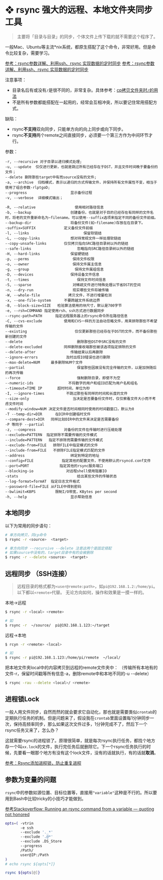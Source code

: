 # ❖ rsync 强大的远程、本地文件夹同步工具

> 主要将「目录与目录」的同步，个体文件上传下载的就不需要这个程序了。

一般Mac、Ubuntu等主流*nix系统，都原生搭配了这个命令，非常好用。但是命令比较复杂，需要学习。

[参考：rsync参数详解、利用ssh、rsync 实现数据的定时同步](http://blog.51cto.com/colderboy/132054)
[参考：rsync参数详解、利用ssh、rsync 实现数据的定时同步](http://blog.51cto.com/colderboy/132054)

注意事项：
- 目录名后有或没有`/`是很不同的，非常复杂。具体参考：[cp拷贝文件夹时`/`的用法](https://github.com/solomonxie/solomonxie.github.io/issues/27#issuecomment-421560989)
- 不是所有参数都能搭配在一起用的，经常会互相冲突，所以要记住常用搭配方式。

缺陷：
- rsync**不支持**双向同步，只能单方向的向上同步或向下同步。
- rsync**不支持**两个remote之间直接同步，必须要一个第三方作为中间环节才行。

参数：
```
-r, --recursive 对子目录以递归模式处理;
-u, --update  仅仅进行更新，也就是跳过所有已经存在于DST，并且文件时间晚于要备份的文件；
--delete 删除那些target中有而source没有的文件;
-a, --archive  归档模式，表示以递归的方式传输文件，并保持所有文件属性不变，相当于使用了组合参数-rlptgoD;
--progress                    显示备份过程
-v, --verbose  详细模式输出；

-R, --relative                  使用相对路径信息
-b, --backup                  创建备份，也就是对于目的已经存在有同样的文件名时，将老的文件重新命名为~filename。可以使用--suffix选项来指定不同的备份文件前缀。
--backup-dir                  将备份文件(如~filename)存放在在目录下。
-suffix=SUFFIX             定义备份文件前缀
-l, --links                         保留软链结
-L, --copy-links              想对待常规文件一样处理软链结
--copy-unsafe-links        仅仅拷贝指向SRC路径目录树以外的链结
--safe-links                     忽略指向SRC路径目录树以外的链结
-H, --hard-links              保留硬链结
-p, --perms                    保持文件权限
-o, --owner                    保持文件属主信息
-g, --group                     保持文件属组信息
-D, --devices                 保持设备文件信息
-t, --times                      保持文件时间信息
-S, --sparse                   对稀疏文件进行特殊处理以节省DST的空间
-n, --dry-run                  现实哪些文件将被传输
-W, --whole-file             拷贝文件，不进行增量检测
-x, --one-file-system      不要跨越文件系统边界
-B, --block-size=SIZE   检验算法使用的块尺寸，默认是700字节
-e, --rsh=COMMAND 指定使用rsh、ssh方式进行数据同步
--rsync-path=PATH      指定远程服务器上的rsync命令所在路径信息
-C, --cvs-exclude          使用和CVS一样的方法自动忽略文件，用来排除那些不希望传输的文件
--existing                      仅仅更新那些已经存在于DST的文件，而不备份那些新创建的文件
--delete                         删除那些DST中SRC没有的文件
--delete-excluded          同样删除接收端那些被该选项指定排除的文件
--delete-after                传输结束以后再删除
--ignore-errors             及时出现IO错误也进行删除
--max-delete=NUM     最多删除NUM个文件
--partial                        保留那些因故没有完全传输的文件，以是加快随后的再次传输
--force                          强制删除目录，即使不为空
--numeric-ids                不将数字的用户和组ID匹配为用户名和组名
--timeout=TIME IP       超时时间，单位为秒
-I, --ignore-times          不跳过那些有同样的时间和长度的文件
--size-only                    当决定是否要备份文件时，仅仅察看文件大小而不考虑文件时间
--modify-window=NUM 决定文件是否时间相同时使用的时间戳窗口，默认为0
-T --temp-dir=DIR      在DIR中创建临时文件
--compare-dest=DIR   同样比较DIR中的文件来决定是否需要备份
-P 等同于 --partial
-z, --compress             对备份的文件在传输时进行压缩处理
--exclude=PATTERN  指定排除不需要传输的文件模式
--include=PATTERN   指定不排除而需要传输的文件模式
--exclude-from=FILE   排除FILE中指定模式的文件
--include-from=FILE   不排除FILE指定模式匹配的文件
--address                     绑定到特定的地址
--config=FILE             指定其他的配置文件，不使用默认的rsyncd.conf文件
--port=PORT              指定其他的rsync服务端口
--blocking-io               对远程shell使用阻塞IO
-stats                           给出某些文件的传输状态
--log-format=formAT  指定日志文件格式
--password-file=FILE 从FILE中得到密码
--bwlimit=KBPS         限制I/O带宽，KBytes per second
-h, --help                    显示帮助信息
```

## 本地同步
以下为常用的同步语句：
```sh
# 单方向拷贝，同cp命令
$ rsync -r <source>  <target>

# 单方向同步 --recursive --delete 注意这两个是固定搭配
# 如果source中没有的，target目录中有的会被删除
$ rsync -r --delete <source>  <target>
```


## 远程同步 （SSH连接）
> 远程目录的格式都为`<user@remote:path>`，如`pi@192.168.1.2:/home/pi`。以下都以`<remote>`代替。
无论方向如何，操作和效果是一摸一样的。

本地->远程
```sh
$ rsync -r <local> <remote>

# 如
$ rsync -r  ~/source/  pi@192.168.1.123:~/target
```

远程->本地
```sh
$ rcyn -r <remote> <local>

# 如
$ rsync -r pi@192.168.1.123:/home/pi/remote  ~/local/
```


把本地文件夹local中的内容拷贝到远程的remote文件夹中：
（传输所有本地有的文件-r，保留时间戳等所有信息-a，删除remote中和本地不同的-u --delete）
```sh
$ rsync -rau --delete <local>/ <remote>
```


## 进程锁Lock
一般人用文件同步，自然而然的就会要求它自动化，那也就是需要类似`crontab`的定期执行任务的机制。但是问题来了，假设我在`crontab`里面设置每1分钟同步一次，保持高频率同步，那么如果这次文件过多，1分钟完成不了，然后下一个rsync任务又来了，怎么办？

这就需要rsync的进程锁了。原理很简单，就是每次rsync执行任务，都找个地方存一个叫`xx.lock`的文件，执行完任务后就删除它。下一个rsync任务执行的时候，先要看一眼那个地方有没有这个lock文件，没有的话就执行，有的话就**取消**。

[参考：Rsync添加进程锁，防止重复进程](http://www.voidcn.com/article/p-evayrzik-bn.html)



## 参数为变量的问题

`rsync`中的参数如源位置、目标位置等，直接用`"variable"`这种是不行的。所以要用到Bash中比较tricky的小技巧才能做到。

[参考Stackoverflow: Running an rsync command from a variable — quoting not honored](https://stackoverflow.com/a/43617604/9172013)

```sh
opts=( -vtrin 
       -e ssh
       --exclude '._*'
       --exclude '.@*'
       --exclude .DS_Store
       --progress
       /Path/
       user@IP:/Path
)
# echo rsync ${opts[*]}

rsync ${opts[@]}
```